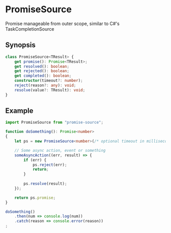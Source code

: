 ﻿# PromiseSource
Promise manageable from outer scope, similar to C#'s TaskCompletionSource

## Synopsis
```typescript
class PromiseSource<TResult> {
    get promise(): Promise<TResult>;
    get resolved(): boolean;
    get rejected(): boolean;
    get completed(): boolean;
    constructor(timeout?: number);
    reject(reason?: any): void;
    resolve(value?: TResult): void;
}
```

## Example
```typescript
import PromiseSource from "promise-source";

function doSomething(): Promise<number>
{
	let ps = new PromiseSource<number>(/* optional timeout in millisecond */);

	// Some async action, event or something
	someAsyncAction((err, result) => {
		if (err) {
			ps.reject(err);
			return;
		}
		
		ps.resolve(result);
	});

	return ps.promise;
}

doSomething()
	.then(num => console.log(num))
	.catch(reason => console.error(reason))
;
```
